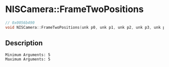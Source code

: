 # NISCamera::FrameTwoPositions
```c
// 0x0056b490
void NISCamera::FrameTwoPositions(unk p0, unk p1, unk p2, unk p3, unk p4)
```
## Description
```
Minimum Arguments: 5
Maximum Arguments: 5
```

